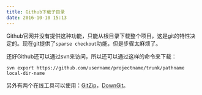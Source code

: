 ```yaml
---
title: Github下载子目录
date: 2016-10-10 15:13
---
```

Github官网并没有提供这种功能，只能从根目录下载整个项目，这是git的特性决定的。现在git提供了`sparse checkout`功能，但是步骤太麻烦了。

还好Github还可以通过svn来访问，所以还可以通过这样的命令来下载：

    svn export https://github.com/username/projectname/trunk/pathname local-dir-name

另外有两个在线工具可以使用：[GitZip](http://kinolien.github.io/gitzip)，[DownGit](https://minhaskamal.github.io/DownGit)。
